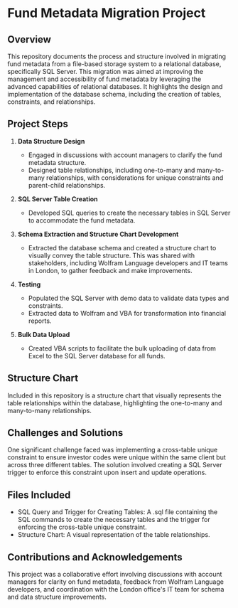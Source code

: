 # Fund Metadata Migration Project

## Overview
This repository documents the process and structure involved in migrating fund metadata from a file-based storage system to a relational database, specifically SQL Server. This migration was aimed at improving the management and accessibility of fund metadata by leveraging the advanced capabilities of relational databases. It highlights the design and implementation of the database schema, including the creation of tables, constraints, and relationships.

## Project Steps
1. **Data Structure Design**

    - Engaged in discussions with account managers to clarify the fund metadata structure.
    - Designed table relationships, including one-to-many and many-to-many relationships, with considerations for unique constraints and parent-child relationships.

2. **SQL Server Table Creation**

    - Developed SQL queries to create the necessary tables in SQL Server to accommodate the fund metadata.

3. **Schema Extraction and Structure Chart Development**

    - Extracted the database schema and created a structure chart to visually convey the table structure. This was shared with stakeholders, including Wolfram Language developers and IT teams in London, to gather feedback and make improvements.

4. **Testing**

    - Populated the SQL Server with demo data to validate data types and constraints.
    - Extracted data to Wolfram and VBA for transformation into financial reports.

5. **Bulk Data Upload**

    - Created VBA scripts to facilitate the bulk uploading of data from Excel to the SQL Server database for all funds.

## Structure Chart
Included in this repository is a structure chart that visually represents the table relationships within the database, highlighting the one-to-many and many-to-many relationships.

## Challenges and Solutions
One significant challenge faced was implementing a cross-table unique constraint to ensure investor codes were unique within the same client but across three different tables. The solution involved creating a SQL Server trigger to enforce this constraint upon insert and update operations.

## Files Included
- SQL Query and Trigger for Creating Tables: A .sql file containing the SQL commands to create the necessary tables and the trigger for enforcing the cross-table unique constraint.
- Structure Chart: A visual representation of the table relationships.

## Contributions and Acknowledgements
This project was a collaborative effort involving discussions with account managers for clarity on fund metadata, feedback from Wolfram Language developers, and coordination with the London office's IT team for schema and data structure improvements.
